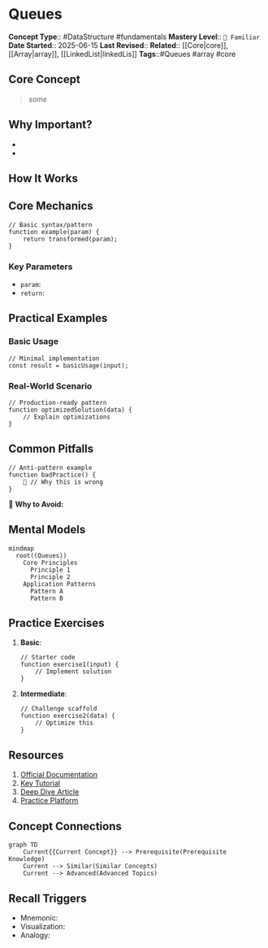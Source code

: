 # Queues

**Concept Type**:: #DataStructure #fundamentals
**Mastery Level**:: `🧠 Familiar`
**Date Started**:: 2025-06-15
**Last Revised**::
**Related**:: [[Core|core]], [[Array|array]], [[LinkedList|linkedLis]]
**Tags**::#Queues #array #core

## Core Concept

> _some_

## Why Important?

-
-

## How It Works

## Core Mechanics

```<language>
// Basic syntax/pattern
function example(param) {
    return transformed(param);
}
```

### Key Parameters

- `param`:
- `return`:

## Practical Examples

### Basic Usage

```<language>
// Minimal implementation
const result = basicUsage(input);
```

### Real-World Scenario

```<language>
// Production-ready pattern
function optimizedSolution(data) {
    // Explain optimizations
}
```

## Common Pitfalls

```<language>
// Anti-pattern example
function badPractice() {
    🚫 // Why this is wrong
}
```

🛑 **Why to Avoid:**

## Mental Models

```mermaid
mindmap
  root((Queues))
    Core Principles
      Principle 1
      Principle 2
    Application Patterns
      Pattern A
      Pattern B
```

## Practice Exercises

1. **Basic**:
   ```<language>
   // Starter code
   function exercise1(input) {
       // Implement solution
   }
   ```
2. **Intermediate**:
   ```<language>
   // Challenge scaffold
   function exercise2(data) {
       // Optimize this
   }
   ```

## Resources

1. [Official Documentation](https://www.geeksforgeeks.org/dsa/queue-data-structure/)
2. [Key Tutorial]()
3. [Deep Dive Article]()
4. [Practice Platform]()

## Concept Connections

```mermaid
graph TD
    Current{{Current Concept}} --> Prerequisite(Prerequisite Knowledge)
    Current --> Similar(Similar Concepts)
    Current --> Advanced(Advanced Topics)
```

## Recall Triggers

- Mnemonic:
- Visualization:
- Analogy:
